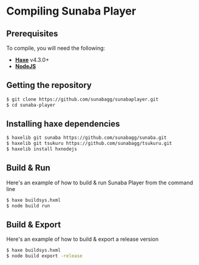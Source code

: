 # Compiling Sunaba Player

## Prerequisites

To compile, you will need the following:

- **[Haxe](https://haxe.org/)** v4.3.0+
- **[NodeJS](https://nodejs.org/en)**

## Getting the repository

```sh
$ git clone https://github.com/sunabagg/sunabaplayer.git
$ cd sunaba-player
```

## Installing haxe dependencies

```sh
$ haxelib git sunaba https://github.com/sunabagg/sunaba.git
$ haxelib git tsukuru https://github.com/sunabagg/tsukuru.git
$ haxelib install hxnodejs
```

## Build & Run

Here's an example of how to build & run Sunaba Player from the command line

```sh
$ haxe buildsys.hxml
$ node build run
```

## Build & Export

Here's an example of how to build & export a release version

```sh
$ haxe buildsys.hxml
$ node build export -release
```